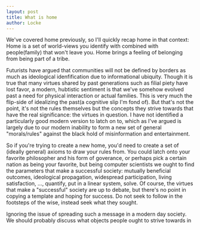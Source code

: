 ```yaml
---
layout: post
title: What is home
author: Locke
---
```


We've covered home previously, so I'll quickly recap home in that context: Home is a set of world-views you identify with combined with people(family) that won't leave you. Home brings a feeling of belonging from being part of a tribe.

Futurists have argued that communities will not be defined by borders as much as ideological idenfification due to informational ubiquity. Though it is true that many virtues shared by past generations such as filial piety have lost favor, a modern, hubtistic sentiment is that we've somehow evolved past a need for physical interaction or actual families. This is very much the flip-side of idealizing the past(a cognitive slip I'm fond of).
But that's not the point, it's not the rules themselves but the concepts they strive towards that have the real significance: the virtues in question. I have not identified a particularly good modern version to latch on to, which as I've argued is largely due to our modern inability to form a new set of general "morals/rules" against the black hold of misinformation and entertainment.

So if you're trying to create a new home, you'd need to create a set of (ideally general) axioms to draw your rules from. You could latch onto your favorite philosopher and his form of goverance, or perhaps pick a certain nation as being your favorite, but being computer scientists we ought to find the parameters that make a successful society: mutually beneficial outcomes, ideological propagation, widespread participation, living satisfaction, ..., quantify, put in a linear system, solve. Of course, the virtues that make a "successful" society are up to debate, but there's no point in copying a template and hoping for success. Do not seek to follow in the footsteps of the wise, instead seek what they sought.

Ignoring the issue of spreading such a message in a modern day society. We should probably discuss what objects people ought to strive towards in 
